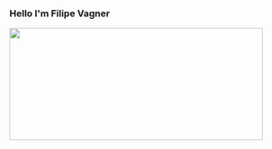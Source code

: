 ### Hello I'm Filipe Vagner

<div>
  <img width="450" height="200em" src="https://github-readme-stats.vercel.app/api?username=Filipe0305&show_icons=true&theme=dracula" />
</div>

##

